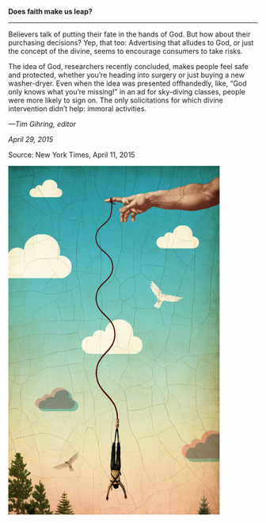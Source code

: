 **Does faith make us leap?**

****

Believers talk of putting their fate in the hands of God. But how about their purchasing decisions? Yep, that too: Advertising that alludes to God, or just the concept of the divine, seems to encourage consumers to take risks.

The idea of God, researchers recently concluded, makes people feel safe and protected, whether you’re heading into surgery or just buying a new washer-dryer. Even when the idea was presented offhandedly, like, “God only knows what you’re missing!” in an ad for sky-diving classes, people were more likely to sign on. The only solicitations for which divine intervention didn’t help: immoral activities.

*—Tim Gihring, editor*

*April 29, 2015*

Source: New York Times, April 11, 2015

![](../images/15_4_29_24.1_GodAdsEDIT-1.jpeg)
